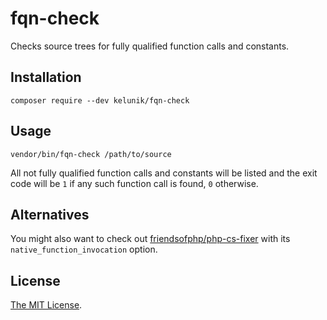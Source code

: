 # fqn-check

Checks source trees for fully qualified function calls and constants.

## Installation

```
composer require --dev kelunik/fqn-check
```

## Usage

```
vendor/bin/fqn-check /path/to/source
```

All not fully qualified function calls and constants will be listed and the exit code will be `1` if any such function call is found, `0` otherwise.

## Alternatives

You might also want to check out [friendsofphp/php-cs-fixer](https://github.com/friendsofphp/php-cs-fixer) with its `native_function_invocation` option.

## License

[The MIT License](./LICENSE).
